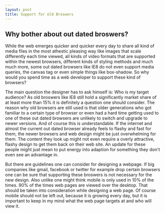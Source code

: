 ```yaml
---
layout: post
title: Support for old Broswers
---
```


## Why bother about out dated broswers?

<p>
While the web emerges quicker and quicker every day to share all kind of media files in the most athestic pleasing way like
images that scale differently each time viewed, all kinds of video formats that are supported within the newest browsers, different
kinds of styling methods and much much more, some out dated browsers like IE8 do not even support media queries, the canvas tag or even
simple things like box-shadow. So why would you spend time as a web developer to support these kind of browsers?
</p>
<p>
The main question the designer has to ask himself is: Who is my target audience?
As old broswers like IE8 still hold a significantly market share of at least more than 15% it is definitely a question one should consider.
The reason why old browsers are still used is that older generations who got familiar to a certain type of browser or even had a hard time
getting used to one of these out dated browsers are unlikely to switch and upgrade to newer versions. And of course this is understandable.
If the internet and almost the current out dated browser already feels to flashy and fast for them, the newer browsers and web design 
might be just overwhelming for them. The content they look up might not even require a overly attractive, flashy design to get them back on their web site.
An update for these people might just mean to put energy into adaption for something they don't even see an advantage in.
</p>
<p>
But there are guidelines one can consider for designing a webpage. If big companies like gmail, facebook or twitter for example
drop certain browsers one can be sure that supporting these broswers is not necessary for the new design. Also unlike one might think
mobile is only used in 10% of the times. 90% of the times web pages are viewed over the desktop. That should be taken into consideration
while designing a web page. Of course mobile should not be left out, because it is growing every day, but it is important to keep in my mind
what the web page targets at and who will view it.
</p>
